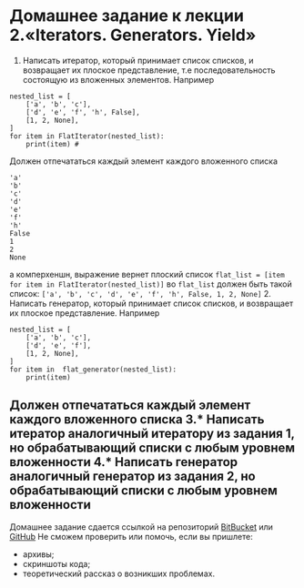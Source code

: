 # Домашнее задание к лекции 2.«Iterators. Generators. Yield»

1. Написать итератор, который принимает список списков, и возвращает их плоское представление, т.е последовательность состоящую из вложенных элементов.
Например
```
nested_list = [
	['a', 'b', 'c'],
	['d', 'e', 'f', 'h', False],
	[1, 2, None],
]
for item in FlatIterator(nested_list):
	print(item) #  
```
Должен отпечататься каждый элемент каждого вложенного списка

```
'a' 
'b' 
'c' 
'd'
'e'
'f'
'h'
False
1
2
None
```
а комперхеншн, выражение вернет плоский список
```flat_list = [item for item in FlatIterator(nested_list)]``` 
во `flat_list` должен быть такой список: `['a', 'b', 'c', 'd', 'e', 'f', 'h', False, 1, 2, None]`
2. Написать генератор, который принимает список списков, и возвращает их плоское представление.
Например
```
nested_list = [
	['a', 'b', 'c'],
	['d', 'e', 'f'],
	[1, 2, None],
]
for item in  flat_generator(nested_list):
	print(item)
```
Должен отпечататься каждый элемент каждого вложенного списка
3.__*__ Написать итератор аналогичный итератору из задания 1, но обрабатывающий списки с любым уровнем вложенности
4.__*__ Написать генератор аналогичный генератор из задания 2, но обрабатывающий списки с любым уровнем вложенности
---
Домашнее задание сдается ссылкой на репозиторий [BitBucket](https://bitbucket.org/) или [GitHub](https://github.com/)
Не сможем проверить или помочь, если вы пришлете:
* архивы;
* скриншоты кода;
* теоретический рассказ о возникших проблемах.  
